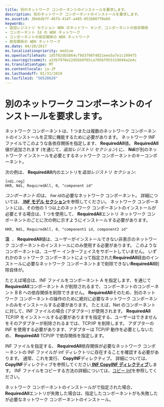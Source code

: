 ```yaml
---
title: 別のネットワーク コンポーネントのインストールを要求します。
description: 別のネットワーク コンポーネントのインストールを要求します。
ms.assetid: 30e6db7f-46f4-414f-a485-051b007f0eb6
keywords:
- 追加レジストリ セクション WDK のネットワー キング、コンポーネントの依存関係
- コンポーネント Id の WDK ネットワーク
- コンポーネントの依存関係の WDK ネットワーク
- 依存関係の WDK ネットワーク
ms.date: 04/20/2017
ms.localizationpriority: medium
ms.openlocfilehash: 1d5f02db5864cf9d3798f4021eee5a7e1c1094f5
ms.sourcegitcommit: a33b7978e22d5bb9f65ca7056f955319049a2e4c
ms.translationtype: MT
ms.contentlocale: ja-JP
ms.lasthandoff: 01/31/2019
ms.locfileid: "56528620"
---
```

# <a name="requiring-the-installation-of-another-network-component"></a>別のネットワーク コンポーネントのインストールを要求します。





ネットワーク コンポーネントは、1 つまたは複数のネットワーク コンポーネントのインストールを正常に機能するために必要があります。 ネットワーク INF ファイルでこのような各依存関係を指定します、 **RequiredAll**値。 **RequiredAll**値が追加されます (を通じて、*追加レジストリ セクション*) に、 **Ndi**が別のネットワーク インストールを必要とするネットワーク コンポーネントのキーコンポーネント。

次の例は、 **RequiredAll**内のエントリを*追加レジストリ セクション*:

```INF
[ndi.reg]
HKR, Ndi, RequiredAll, 0, "component id"
```

*コンポーネント ID*は、 *hw id*の必要なネットワーク コンポーネント。 詳細については、[ **INF モデル セクション**](https://msdn.microsoft.com/library/windows/hardware/ff547456)を参照してください。 ネットワーク コンポーネントには、その他の 1 つ以上のネットワーク コンポーネントのインストールが必要とする場合は、1 つを使用して、 **RequiredAll**エントリ ネットワーク コンポーネントのごとに次の例に示すようにインストールする必要があります。

```INF
HKR, Ndi, RequiredAll, 0, "component1 id, component2 id"
```

**注**  、 **RequiredAll**値は、ユーザーがインストールできない非表示のネットワーク コンポーネントのインストールにのみ使用する必要があります。 このようなコンポーネントは、ユーザー インターフェイスをサポートしていません。 いずれかのネットワーク コンポーネントによって指定された**RequiredAll**経由のインストールに必要なネットワーク コンポーネントまで削除できない**RequiredAll**削除自体が。

 

たとえば場合は、INF ファイルをコンポーネント A を指定します、を通じて**RequiredAll**コンポーネント A が削除されるまで、コンポーネントのコンポーネント B B への依存関係を削除できません。 **RequiredAll**そのため、別のネットワーク コンポーネントの操作のために絶対に必要なネットワーク コンポーネントのみをインストールする必要があります。 たとえば、Net のコンポーネントに対して、INF ファイルの場合 (アダプター) が使用されます。 **RequiredAll** TCP/IP をインストールする必要がありますを指定する、ユーザーはできませんをそのアダプターが削除されるまでは、TCP/IP を削除します。 アダプターの INF を使用する必要があります、アダプターは TCP/IP 動作を必要としないため、 **RequiredAll** TCP/IP で依存関係を指定します。

INF ファイルを指定する、 **RequiredAll**依存関係が必要なネットワーク コンポーネントの INF ファイルが inf ディレクトリに存在することを確認する必要があります。 通常、これを実行、 **CopyINF**ディレクティブ。 詳細については、 **CopyINF**ディレクティブを参照してください[ **INF CopyINF ディレクティブ**](https://msdn.microsoft.com/library/windows/hardware/ff547317)します。 INF ファイルをコピーする方法の詳細については、[コピー Inf](https://msdn.microsoft.com/library/windows/hardware/ff540117)を参照してください。

ネットワーク コンポーネントのインストールがで指定された場合、 **RequiredAll**エントリが失敗した場合は、指定したコンポーネントがも失敗したが必要なネットワーク コンポーネントのインストール。

 

 





